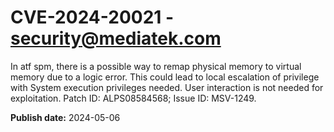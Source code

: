 # CVE-2024-20021 - security@mediatek.com

In atf spm, there is a possible way to remap physical memory to virtual memory due to a logic error. This could lead to local escalation of privilege with System execution privileges needed. User interaction is not needed for exploitation. Patch ID: ALPS08584568; Issue ID: MSV-1249.

**Publish date:** 2024-05-06
